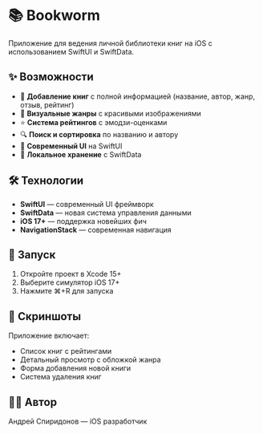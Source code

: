 # 📚 Bookworm

Приложение для ведения личной библиотеки книг на iOS с использованием SwiftUI и SwiftData.

## ✨ Возможности

- 📖 **Добавление книг** с полной информацией (название, автор, жанр, отзыв, рейтинг)
- 🎨 **Визуальные жанры** с красивыми изображениями
- ⭐ **Система рейтингов** с эмодзи-оценками
- 🔍 **Поиск и сортировка** по названию и автору
- 📱 **Современный UI** на SwiftUI
- 💾 **Локальное хранение** с SwiftData

## 🛠 Технологии

- **SwiftUI** — современный UI фреймворк
- **SwiftData** — новая система управления данными
- **iOS 17+** — поддержка новейших фич
- **NavigationStack** — современная навигация

## 🚀 Запуск

1. Откройте проект в Xcode 15+
2. Выберите симулятор iOS 17+
3. Нажмите ⌘+R для запуска

## 📱 Скриншоты

Приложение включает:
- Список книг с рейтингами
- Детальный просмотр с обложкой жанра
- Форма добавления новой книги
- Система удаления книг

## 👨‍💻 Автор

Андрей Спиридонов — iOS разработчик